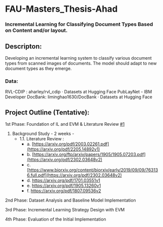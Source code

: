 # FAU-Masters_Thesis-Ahad
### Incremental Learning for Classifying Document Types Based on Content and/or layout.

## Descripton: 
Developing an incremental learning system to classify various document types from scanned images of documents. The model should adapt to new document types as they emerge.

### Data:
RVL-CDIP : aharley/rvl_cdip · Datasets at Hugging Face
PubLayNet - IBM Developer
DocBank: liminghao1630/DocBank · Datasets at Hugging Face

## Project Outline (Tentative):

1st Phase: Foundation of IL and EVM & Literature Review [#1][i1]
  1. Background Study - 2 weeks - 
     - 1.1. Literature Review :
         - a. [https://arxiv.org/pdf/2003.02261.pdf](https://arxiv.org/pdf/2205.14892v1)
         - b. [https://arxiv.org/ftp/arxiv/papers/1905/1905.07203.pdf](https://arxiv.org/pdf/2302.03648v2)
         - c. [https://www.biorxiv.org/content/biorxiv/early/2019/09/09/763136.full.pdf](https://arxiv.org/pdf/2302.03648v2)
         - d. https://arxiv.org/pdf/1701.03551v1
         - e. https://arxiv.org/pdf/1905.13260v1
         - f. https://arxiv.org/pdf/1807.09536v2

2nd Phase: Dataset Analysis and Baseline Model Implementation

3rd Phase: Incremental Learning Strategy Design with EVM

4th Phase: Evaluation of the Initial Implementation

[i1]: [https://github.com/abdulahad2307/FAU-Project_CV-Ahad/issues/1](https://github.com/abdulahad2307/FAU-Masters_Thesis-Ahad/issues/1)
